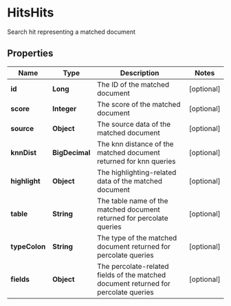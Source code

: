 

# HitsHits

Search hit representing a matched document

## Properties

| Name | Type | Description | Notes |
|------------ | ------------- | ------------- | -------------|
|**id** | **Long** | The ID of the matched document |  [optional] |
|**score** | **Integer** | The score of the matched document |  [optional] |
|**source** | **Object** | The source data of the matched document |  [optional] |
|**knnDist** | **BigDecimal** | The knn distance of the matched document returned for knn queries |  [optional] |
|**highlight** | **Object** | The highlighting-related data of the matched document |  [optional] |
|**table** | **String** | The table name of the matched document returned for percolate queries |  [optional] |
|**typeColon** | **String** | The type of the matched document returned for percolate queries |  [optional] |
|**fields** | **Object** | The percolate-related fields of the matched document returned for percolate queries |  [optional] |



